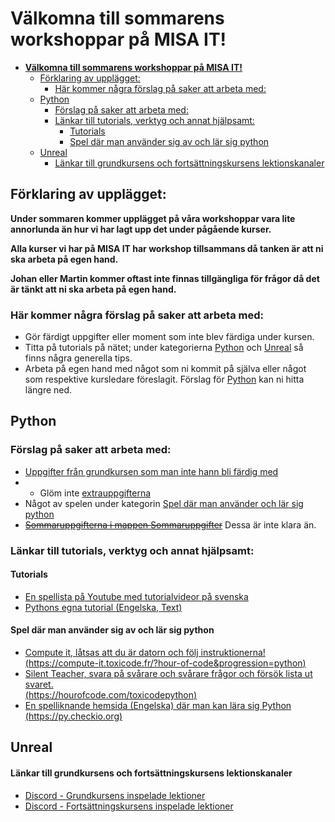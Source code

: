 # **Välkomna till sommarens workshoppar på MISA IT!**
<!-- TOC -->
* [**Välkomna till sommarens workshoppar på MISA IT!**](#välkomna-till-sommarens-workshoppar-på-misa-it)
  * [Förklaring av upplägget:](#förklaring-av-upplägget)
    * [Här kommer några förslag på saker att arbeta med:](#här-kommer-några-förslag-på-saker-att-arbeta-med)
  * [Python](#python)
    * [Förslag på saker att arbeta med:](#förslag-på-saker-att-arbeta-med)
    * [Länkar till tutorials, verktyg och annat hjälpsamt:](#länkar-till-tutorials-verktyg-och-annat-hjälpsamt)
      * [Tutorials](#tutorials)
      * [Spel där man använder sig av och lär sig python](#spel-där-man-använder-sig-av-och-lär-sig-python)
  * [Unreal](#unreal)
      * [Länkar till grundkursens och fortsättningskursens lektionskanaler](#länkar-till-grundkursens-och-fortsättningskursens-lektionskanaler)
<!-- TOC -->

## Förklaring av upplägget:
**Under sommaren kommer upplägget på våra workshoppar vara lite annorlunda än hur vi har lagt upp det under pågående kurser.**

**Alla kurser vi har på MISA IT har workshop tillsammans då tanken är att ni ska arbeta på egen hand.**

**Johan eller Martin kommer oftast inte finnas tillgängliga för frågor då det är tänkt att ni ska arbeta på egen hand.**



### Här kommer några förslag på saker att arbeta med:

- Gör färdigt uppgifter eller moment som inte blev färdiga under kursen.
- Titta på tutorials på nätet; under kategorierna [Python](#python) och [Unreal](#unreal) så finns några generella tips.
- Arbeta på egen hand med något som ni kommit på själva eller något som respektive kursledare föreslagit. Förslag för [Python](#python) kan ni hitta längre ned.



## Python

### Förslag på saker att arbeta med:
- [Uppgifter från grundkursen som man inte hann bli färdig med](UppgifterFrånPythonGrundkurs)
- - Glöm inte [extrauppgifterna](UppgifterFrånPythonGrundkurs/Extra)
- Något av spelen under kategorin [Spel där man använder och lär sig python](#spel-där-man-använder-sig-av-och-lär-sig-python)
- [~~Sommaruppgifterna i mappen Sommaruppgifter~~](Sommaruppgifter) Dessa är inte klara än.

### Länkar till tutorials, verktyg och annat hjälpsamt:

#### Tutorials
- [En spellista på Youtube med tutorialvideor på svenska](https://www.youtube.com/playlist?list=PLpkWX5olvmC_gI6TnTLnTjSveU5fO5uMa)
- [Pythons egna tutorial (Engelska, Text)](https://docs.python.org/3/tutorial/index.html)

#### Spel där man använder sig av och lär sig python
- [Compute it, låtsas att du är datorn och följ instruktionerna!<br>(https://compute-it.toxicode.fr/?hour-of-code&progression=python)<br>](https://compute-it.toxicode.fr/?hour-of-code&progression=python)
- [Silent Teacher, svara på svårare och svårare frågor och försök lista ut svaret.<br>(https://hourofcode.com/toxicodepython)](https://hourofcode.com/toxicodepython)
- [En spelliknande hemsida (Engelska) där man kan lära sig Python<br>(https://py.checkio.org)](https://py.checkio.org)



## Unreal

[//]: # (### Länkar till tutorials, verktyg och annat hjälpsamt:)

#### Länkar till grundkursens och fortsättningskursens lektionskanaler
- [Discord - Grundkursens inspelade lektioner](https://discord.com/channels/700244741077467218/882179735625560075)
- [Discord - Fortsättningskursens inspelade lektioner](https://discord.com/channels/700244741077467218/882196322894118982)